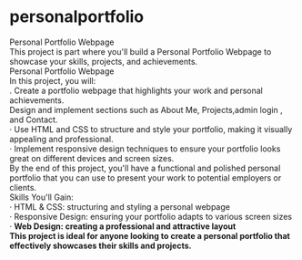 # personalportfolio
Personal Portfolio Webpage<br>
This project is part  where you'll build a Personal Portfolio Webpage to showcase
your skills, projects, and achievements.<br>
Personal Portfolio Webpage<br>
In this project, you will:<br>
. Create a portfolio webpage that highlights your work and personal achievements.<br>
Design and implement sections such as About Me, Projects,admin login , and Contact.<br>
· Use HTML and CSS to structure and style your portfolio, making it visually appealing and professional.<br>
· Implement responsive design techniques to ensure your portfolio looks great on different devices and screen
sizes.<br>
By the end of this project, you'll have a functional and polished personal portfolio that you can use to present your
work to potential employers or clients.<br>
Skills You'll Gain:<br>
· HTML & CSS: structuring and styling a personal webpage<br>
· Responsive Design: ensuring your portfolio adapts to various screen sizes<br>
· <b>Web Design: creating a professional and attractive layout<br>
This project is ideal for anyone looking to create a personal portfolio that effectively showcases their skills and
projects.
